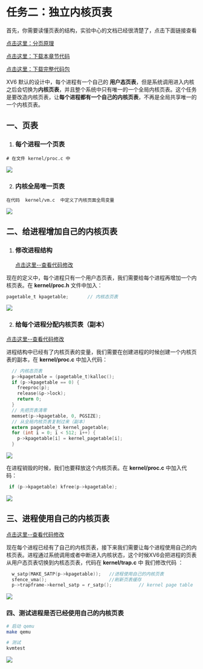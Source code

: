 # 任务二：独立内核页表



首先，你需要读懂页表的结构，实验中心的文档已经很清楚了，点击下面链接查看

[点击这里：分页原理](https://os-labs.pages.dev/lab4/part2/)



[点击这里：下载本章节代码](code.zip)



[点击这里：下载完整代码包](xv6-oslab24-hitsz-pgtbl-task02.tar.bz2)



XV6 默认的设计中，每个进程有一个自己的 **用户态页表**，但是系统调用进入内核之后会切换为**内核页表**，并且整个系统中只有唯一的一个全局内核页表。这个任务是要改造内核页表，让**每个进程都有一个自己的内核页表**，不再是全局共享唯一的一个内核页表。



## 一、页表



1. ### 每个进程一个页表



```
# 在文件 kernel/proc.c 中
```

![](01.png)



2. ### 内核全局唯一页表

```
在代码  kernel/vm.c  中定义了内核页面全局变量
```



![](02.png)



## 二、给进程增加自己的内核页表



1. ### 修改进程结构

   

   [点击这里--查看代码修改](https://github.com/hitsz-ids/OS-Kernel-system-software-tutorial/commit/b0092bc711b9eaddd586b8bbe34dd81858f711d2)

   

现在的定义中，每个进程只有一个用户态页表，我们需要给每个进程再增加一个内核页表。在 **kernel/proc.h** 文件中加入：

```c
pagetable_t kpagetable;       // 内核态页表
```



![](03.png)



2. ### 给每个进程分配内核页表（副本）



[点击这里--查看代码修改](https://github.com/hitsz-ids/OS-Kernel-system-software-tutorial/commit/c88bbf82763307d14e173963aa806edd160c4a8b)



进程结构中已经有了内核页表的变量，我们需要在创建进程的时候创建一个内核页表的副本，在 **kernel/proc.c** 中加入代码：

```c
  // 内核态页表
  p->kpagetable = (pagetable_t)kalloc();
  if (p->kpagetable == 0) {
    freeproc(p);
    release(&p->lock);
    return 0;
  }
  // 先把页表清零
  memset(p->kpagetable, 0, PGSIZE);
  // 从全局内核页表复制过来（副本）
  extern pagetable_t kernel_pagetable;
  for (int i = 0; i < 512; i++) {
    p->kpagetable[i] = kernel_pagetable[i];
  }

```

![](04.png)



在进程销毁的时候，我们也要释放这个内核页表。在 **kernel/proc.c** 中加入代码：

```c
 if (p->kpagetable) kfree(p->kpagetable);
```

![](05.png)



## 三、进程使用自己的内核页表



[点击这里--查看代码修改](https://github.com/hitsz-ids/OS-Kernel-system-software-tutorial/commit/ef134ce841df62448c5269f33e22dfcb4912b1dd)



现在每个进程已经有了自己的内核页表，接下来我们需要让每个进程使用自己的内核页表。进程通过系统调用或者中断进入内核状态，这个时候XV6会把进程的页表从用户态页表切换到内核态页表，代码在 **kernel/trap.c**  中 我们修改代码  ：



```c
  w_satp(MAKE_SATP(p->kpagetable));   //进程使用自己的内核页表
  sfence_vma();                       //刷新页表缓存
  p->trapframe->kernel_satp = r_satp();          // kernel page table

```



![](06.png)



### 四、测试进程是否已经使用自己的内核页表

```bash
# 启动 qemu
make qemu

# 测试
kvmtest

```



![](07.png)



























